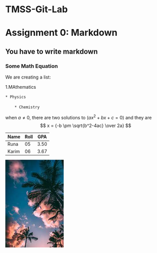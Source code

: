 # TMSS-Git-Lab
# Assignment 0: Markdown
## You have to write markdown
### Some Math Equation

We are creating a list:

1.MAthematics

	* Physics

		* Chemistry

when $a \ne 0$, there are two solutions to $(ax^2+bx+c = 0)$ and they are $$ x = {-b \pm \sqrt{b^2-4ac} \over 2a} $$

Name|Roll|GPA
---|---|---
Runa|05|3.50
Karim|06|3.67

![Image](./images/download.jpg)